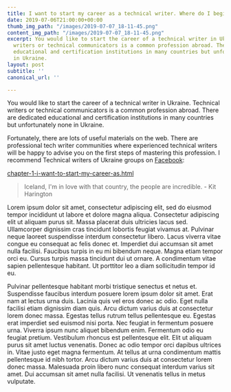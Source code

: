 ```yaml
---
title: I want to start my career as a technical writer. Where do I begin?
date: 2019-07-06T21:00:00+00:00
thumb_img_path: "/images/2019-07-07_18-11-45.png"
content_img_path: "/images/2019-07-07_18-11-45.png"
excerpt: You would like to start the career of a technical writer in Ukraine. Technical
  writers or technical communicators is a common profession abroad. There are dedicated
  educational and certification institutions in many countries but unfortunately none
  in Ukraine.
layout: post
subtitle: ''
canonical_url: ''

---
```

You would like to start the career of a technical writer in Ukraine. Technical writers or technical communicators is a common profession abroad. There are dedicated educational and certification institutions in many countries but unfortunately none in Ukraine.

Fortunately, there are lots of useful materials on the web. There are professional tech writer communities where experienced technical writers will be happy to advise you on the first steps of mastering this profession. I recommend Technical writers of Ukraine groups on [Facebook](https://www.facebook.com/groups/2030718170543759/):

[chapter-1-i-want-to-start-my-career-as.html](https://tips-and-tricks-for-techwriters.blogspot.com/2019/07/chapter-1-i-want-to-start-my-career-as.html "chapter-1-i-want-to-start-my-career-as.html")

> Iceland, I'm in love with that country, the people are incredible. - Kit Harington

Lorem ipsum dolor sit amet, consectetur adipiscing elit, sed do eiusmod tempor incididunt ut labore et dolore magna aliqua. Consectetur adipiscing elit ut aliquam purus sit. Massa placerat duis ultricies lacus sed. Ullamcorper dignissim cras tincidunt lobortis feugiat vivamus at. Pulvinar neque laoreet suspendisse interdum consectetur libero. Lacus viverra vitae congue eu consequat ac felis donec et. Imperdiet dui accumsan sit amet nulla facilisi. Faucibus turpis in eu mi bibendum neque. Magna etiam tempor orci eu. Cursus turpis massa tincidunt dui ut ornare. A condimentum vitae sapien pellentesque habitant. Ut porttitor leo a diam sollicitudin tempor id eu.

Pulvinar pellentesque habitant morbi tristique senectus et netus et. Suspendisse faucibus interdum posuere lorem ipsum dolor sit amet. Erat nam at lectus urna duis. Lacinia quis vel eros donec ac odio. Eget nulla facilisi etiam dignissim diam quis. Arcu dictum varius duis at consectetur lorem donec massa. Egestas tellus rutrum tellus pellentesque eu. Egestas erat imperdiet sed euismod nisi porta. Nec feugiat in fermentum posuere urna. Viverra ipsum nunc aliquet bibendum enim. Fermentum odio eu feugiat pretium. Vestibulum rhoncus est pellentesque elit. Elit ut aliquam purus sit amet luctus venenatis. Donec ac odio tempor orci dapibus ultrices in. Vitae justo eget magna fermentum. At tellus at urna condimentum mattis pellentesque id nibh tortor. Arcu dictum varius duis at consectetur lorem donec massa. Malesuada proin libero nunc consequat interdum varius sit amet. Dui accumsan sit amet nulla facilisi. Ut venenatis tellus in metus vulputate.